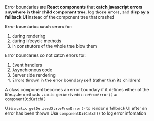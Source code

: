 Error boundaries are **React components** that **catch javascript errors anywhere in their child component tree**, log those errors, and **display a fallback UI** instead of the component tree that crashed


Error boundaries catch errors for:
1. during rendering
2. during lifecycle methods
3. in construtors of the whole tree blow them

Error boundaries do not catch errors for:
1. Event handlers
2. Asynchronous code
3. Server side rendering
4. Errors thrown in the error boundary self (rather than its children)


A class component becomes an error boundary if it defines either of the lifecycle methods `static getDerivedStateFromError()` or `componentDidCatch()`

Use `static getDerivedStateFromError()` to render a fallback UI after an error has been thrown
Use `componentDidCatch()` to log error infomation